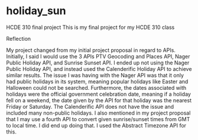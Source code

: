 # holiday_sun
HCDE 310 final project
This is my final project for my HCDE 310 class

Reflection

My project changed from my initial project proposal in regard to APIs. Initially, I said I would use the 3 APIs PTV Geocoding and Places API, Nager Public Holiday API, and Sunrise Sunset API. I ended up not using the Nager Public Holiday API, and instead used the Calenderific Holiday API to achieve similar results. The issue I was having with the Nager API was that it only had public holidays in its system, meaning popular holidays like Easter and Halloween could not be searched. Furthermore, the dates associated with holidays were the official government celebration date, meaning if a holiday fell on a weekend, the date given by the API for that holiday was the nearest Friday or Saturday. The Calenderific API does not have the issue and included many non-public holidays.
I also mentioned in my project proposal that I may use a fourth API to convert given sunrise/sunset times from GMT to local time. I did end up doing that. I used the Abstract Timezone API for this.
